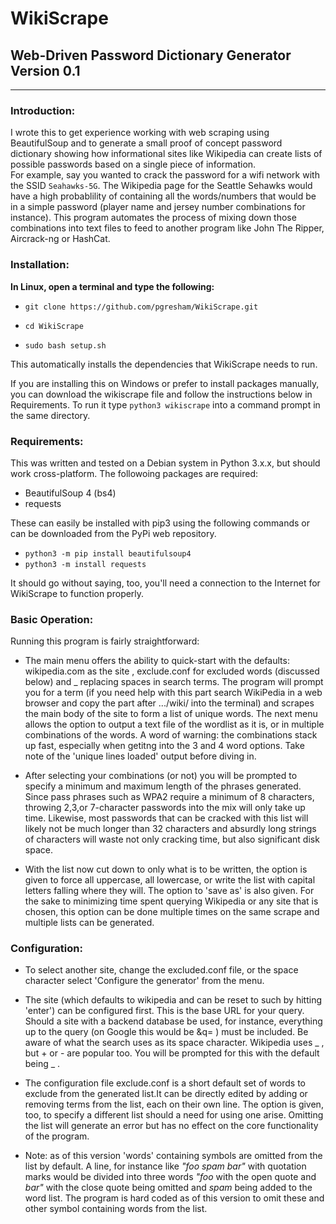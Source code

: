 # WikiScrape

## Web-Driven Password Dictionary Generator Version 0.1
---

### Introduction:

I wrote this to get experience working with web scraping using BeautifulSoup and to generate a small proof of concept password dictionary showing how informational sites like Wikipedia can create lists of possible passwords based on a single piece of information.<br/> 
For example, say you wanted to crack the password for a wifi network with the SSID `Seahawks-5G`. The Wikipedia page for the Seattle Sehawks would have a high probablility of containing all the words/numbers that would be in a simple password (player name and jersey number combinations for instance). This program automates the process of mixing down those combinations into text files to feed to another program like John The Ripper, Aircrack-ng or HashCat.

### Installation:

**In Linux, open a terminal and type the following:**

- `git clone https://github.com/pgresham/WikiScrape.git` 

- `cd WikiScrape`

- `sudo bash setup.sh`

This automatically installs the dependencies that WikiScrape needs to run.<br/>


If you are installing this on Windows or prefer to install packages manually, you can download the wikiscrape file and follow the instructions below in Requirements. To run it type `python3 wikiscrape` into a command prompt in the same directory.

### Requirements:

This was written and tested on a Debian system in Python 3.x.x, but should work cross-platform. The followoing packages are required:

- BeautifulSoup 4 (bs4)
- requests

These can easily be installed with pip3 using the following commands or can be downloaded from the PyPi web repository.

- `python3 -m pip install beautifulsoup4`
- `python3 -m install requests`

It should go without saying, too, you'll need a connection to the Internet for WikiScrape to function properly.

### Basic Operation:

Running this program is fairly straightforward: 

- The main menu offers the ability to quick-start with the defaults: wikipedia.com as the site , exclude.conf for excluded words (discussed below) and _ replacing spaces in search terms. The program will prompt you for a term (if you need help with this part search WikiPedia in a web browser and copy the part after .../wiki/ into the terminal) and scrapes the main body of the site to form a list of unique words. 
The next menu allows the option to output a text file of the wordlist as it is, or in multiple combinations of the words. A word of warning: the combinations stack up fast, especially when getitng into the 3 and 4 word options. Take note of the 'unique lines loaded' output before diving in.

- After selecting your combinations (or not) you will be prompted to specify a minimum and maximum length of the phrases generated. Since pass phrases such as WPA2 require a minimum of 8 characters, throwing 2,3,or 7-character passwords into the mix will only take up time. Likewise, most passwords that can be cracked with this list will likely not be much longer than 32 characters and absurdly long strings of characters will waste not only cracking time, but also significant disk space. 

- With the list now cut down to only what is to be written, the option is given to force all uppercase, all lowercase, or write the list with capital letters falling where they will. The option to 'save as' is also given. For the sake to minimizing time spent querying Wikipedia or any site that is chosen, this option can be done multiple times on the same scrape and multiple lists can be generated.

### Configuration:

- To select another site, change the excluded.conf file, or the space character select 'Configure the generator' from the menu.

- The site (which defaults to wikipedia and can be reset to such by hitting 'enter') can be configured first. This is the base URL for your query. Should a site with a backend database be used, for instance, everything up to the query (on Google this would be &q= ) must be included. Be aware of what the search uses as its space character. Wikipedia uses _ , but + or - are popular too. You will be prompted for this with the default being _ .

- The configuration file exclude.conf is a short default set of words to exclude from the generated list.It can be directly edited by adding or removing terms from the list, each on their own line. The option is given, too, to specify a different list should a need for using one arise. Omitting the list will generate an error but has no effect on the core functionality of the program. 

- Note: as of this version 'words' containing symbols are omitted from the list by default. A line, for instance like *"foo spam  bar"* with quotation marks would be divided into three words *"foo* with the open quote and *bar"* with the close quote being omitted and *spam* being added to the word list. The program is hard coded as of this version to omit these and other symbol containing words from the list.
